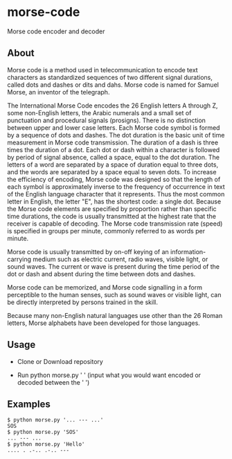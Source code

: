# morse-code

Morse code encoder and decoder 

## About

Morse code is a method used in telecommunication to encode text characters as standardized sequences of two different signal durations, called dots and dashes or dits and dahs. Morse code is named for Samuel Morse, an inventor of the telegraph.

The International Morse Code encodes the 26 English letters A through Z, some non-English letters, the Arabic numerals and a small set of punctuation and procedural signals (prosigns). There is no distinction between upper and lower case letters. Each Morse code symbol is formed by a sequence of dots and dashes. The dot duration is the basic unit of time measurement in Morse code transmission. The duration of a dash is three times the duration of a dot. Each dot or dash within a character is followed by period of signal absence, called a space, equal to the dot duration. The letters of a word are separated by a space of duration equal to three dots, and the words are separated by a space equal to seven dots. To increase the efficiency of encoding, Morse code was designed so that the length of each symbol is approximately inverse to the frequency of occurrence in text of the English language character that it represents. Thus the most common letter in English, the letter "E", has the shortest code: a single dot. Because the Morse code elements are specified by proportion rather than specific time durations, the code is usually transmitted at the highest rate that the receiver is capable of decoding. The Morse code transmission rate (speed) is specified in groups per minute, commonly referred to as words per minute.

Morse code is usually transmitted by on-off keying of an information-carrying medium such as electric current, radio waves, visible light, or sound waves. The current or wave is present during the time period of the dot or dash and absent during the time between dots and dashes.

Morse code can be memorized, and Morse code signalling in a form perceptible to the human senses, such as sound waves or visible light, can be directly interpreted by persons trained in the skill.

Because many non-English natural languages use other than the 26 Roman letters, Morse alphabets have been developed for those languages.

## Usage

- Clone or Download repository

- Run python morse.py ' ' (input what you would want encoded or decoded between the ' ')

## Examples

```
$ python morse.py '... --- ...'
SOS
$ python morse.py 'SOS'
... --- ...
$ python morse.py 'Hello'
.... . .-.. .-.. --- 
```

